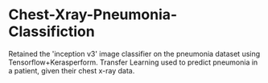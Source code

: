 # Chest-Xray-Pneumonia-Classifiction
Retained the 'inception v3' image classifier on the pneumonia dataset using Tensorflow+Kerasperform.
Transfer Learning used to predict pneumonia in a patient, given their chest x-ray data.
